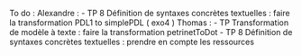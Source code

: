 To do :
    Alexandre : 
      - TP 8 Définition de syntaxes concrètes textuelles : faire la transformation PDL1 to simplePDL ( exo4 )
    Thomas :
      - TP Transformation de modèle à texte : faire la transformation petrinetToDot
      - TP 8 Définition de syntaxes concrètes textuelles : prendre en compte les ressources
      
